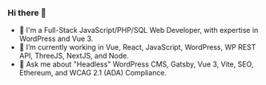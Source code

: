 ### Hi there 👋

- 🌱 I'm a Full-Stack JavaScript/PHP/SQL Web Developer, with expertise in WordPress and Vue 3.
- 🔭 I’m currently working in Vue, React, JavaScript, WordPress, WP REST API, ThreeJS, NextJS, and Node.
- 💬 Ask me about "Headless" WordPress CMS, Gatsby, Vue 3, Vite, SEO, Ethereum, and WCAG 2.1 (ADA) Compliance.

<!--
**companyjuice/companyjuice** is a ✨ _special_ ✨ repository because its `README.md` (this file) appears on your GitHub profile.

Here are some ideas to get you started:

- 🔭 I’m currently working on ...
- 🌱 I’m currently learning ...
- 👯 I’m looking to collaborate on ...
- 🤔 I’m looking for help with ...
- 💬 Ask me about ...
- 📫 How to reach me: ...
- 😄 Pronouns: ...
- ⚡ Fun fact: ...
-->

